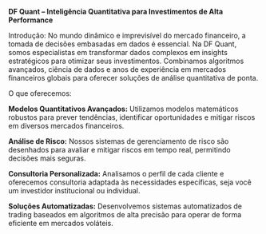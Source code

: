 **DF Quant – Inteligência Quantitativa para Investimentos de Alta Performance**

Introdução:
No mundo dinâmico e imprevisível do mercado financeiro, a tomada de decisões embasadas em dados é essencial. 
Na DF Quant, somos especialistas em transformar dados complexos em insights estratégicos para otimizar seus investimentos. 
Combinamos algoritmos avançados, ciência de dados e anos de experiência em mercados financeiros globais para oferecer soluções de análise quantitativa de ponta.

O que oferecemos:

**Modelos Quantitativos Avançados:** Utilizamos modelos matemáticos robustos para prever tendências, identificar oportunidades e mitigar riscos em diversos mercados financeiros.

**Análise de Risco:** Nossos sistemas de gerenciamento de risco são desenhados para avaliar e mitigar riscos em tempo real, permitindo decisões mais seguras.

**Consultoria Personalizada:** Analisamos o perfil de cada cliente e oferecemos consultoria adaptada às necessidades específicas, seja você um investidor institucional ou individual.

**Soluções Automatizadas:** Desenvolvemos sistemas automatizados de trading baseados em algoritmos de alta precisão para operar de forma eficiente em mercados voláteis.
